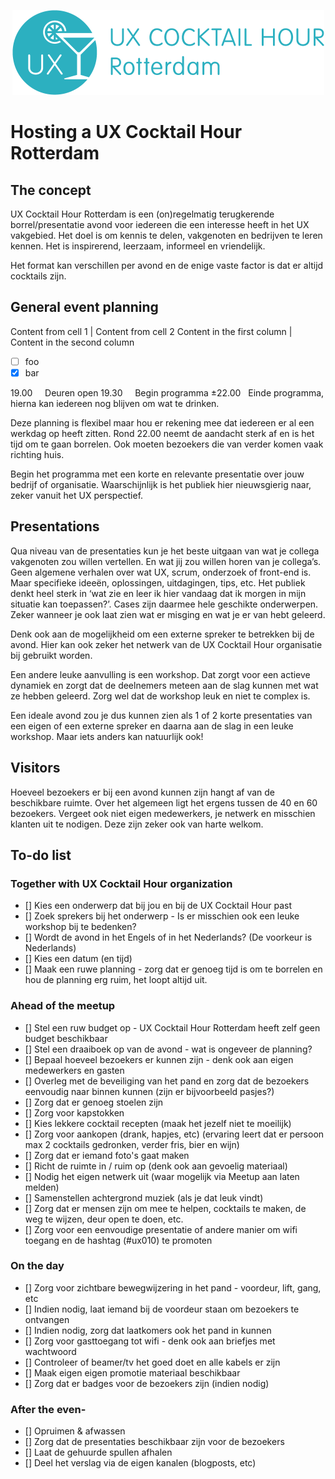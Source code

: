 <p align="center"><img src="/identity/ux_cocktail_hour_logo_text_v02.png" width=499 height=136 alt="UX Cocktail Hour Rotterdam logo"></p>

# Hosting a UX Cocktail Hour Rotterdam

## The concept
UX Cocktail Hour Rotterdam is een (on)regelmatig terugkerende borrel/presentatie avond voor iedereen die een interesse heeft in het UX vakgebied. Het doel is om kennis te delen, vakgenoten en bedrijven te leren kennen. Het is inspirerend, leerzaam, informeel en vriendelijk.

Het format kan verschillen per avond en de enige vaste factor is dat er altijd cocktails zijn.

## General event planning

Content from cell 1 | Content from cell 2
Content in the first column | Content in the second column

- [ ] foo
- [x] bar

19.00         Deuren open
19.30         Begin programma
±22.00     Einde programma, hierna kan iedereen nog blijven om wat te drinken.

Deze planning is flexibel maar hou er rekening mee dat iedereen er al een werkdag op heeft zitten. Rond 22.00 neemt de aandacht sterk af en is het tijd om te gaan borrelen. Ook moeten bezoekers die van verder komen vaak richting huis.

Begin het programma met een korte en relevante presentatie over jouw bedrijf of organisatie. Waarschijnlijk is het publiek hier nieuwsgierig naar, zeker vanuit het UX perspectief.

## Presentations
Qua niveau van de presentaties kun je het beste uitgaan van wat je collega vakgenoten zou willen vertellen. En wat jij zou willen horen van je collega’s. Geen algemene verhalen over wat UX, scrum, onderzoek of front-end is. Maar specifieke ideeën, oplossingen, uitdagingen, tips, etc.
Het publiek denkt heel sterk in ‘wat zie en leer ik hier vandaag dat ik morgen in mijn situatie kan toepassen?’. Cases zijn daarmee hele geschikte onderwerpen. Zeker wanneer je ook laat zien wat er misging en wat je er van hebt geleerd.

Denk ook aan de mogelijkheid om een externe spreker te betrekken bij de avond. Hier kan ook zeker het netwerk van de UX Cocktail Hour organisatie bij gebruikt worden.

Een andere leuke aanvulling is een workshop. Dat zorgt voor een actieve dynamiek en zorgt dat de deelnemers meteen aan de slag kunnen met wat ze hebben geleerd. Zorg wel dat de workshop leuk en niet te complex is.

Een ideale avond zou je dus kunnen zien als 1 of 2 korte presentaties van een eigen of een externe spreker en daarna aan de slag in een leuke workshop. Maar iets anders kan natuurlijk ook!

## Visitors
Hoeveel bezoekers er bij een avond kunnen zijn hangt af van de beschikbare ruimte. Over het algemeen ligt het ergens tussen de 40 en 60 bezoekers. Vergeet ook niet eigen medewerkers, je netwerk en misschien klanten uit te nodigen. Deze zijn zeker ook van harte welkom.

## To-do list

### Together with UX Cocktail Hour organization
- [] Kies een onderwerp dat bij jou en bij de UX Cocktail Hour past
- [] Zoek sprekers bij het onderwerp - Is er misschien ook een leuke workshop bij te bedenken?
- [] Wordt de avond in het Engels of in het Nederlands? (De voorkeur is Nederlands)
- [] Kies een datum (en tijd)
- [] Maak een ruwe planning - zorg dat er genoeg tijd is om te borrelen en hou de planning erg ruim, het loopt altijd uit.

### Ahead of the meetup
- [] Stel een ruw budget op - UX Cocktail Hour Rotterdam heeft zelf geen budget beschikbaar
- [] Stel een draaiboek op van de avond - wat is ongeveer de planning?
- [] Bepaal hoeveel bezoekers er kunnen zijn - denk ook aan eigen medewerkers en gasten
- [] Overleg met de beveiliging van het pand en zorg dat de bezoekers eenvoudig naar binnen kunnen (zijn er bijvoorbeeld pasjes?)
- [] Zorg dat er genoeg stoelen zijn
- [] Zorg voor kapstokken
- [] Kies lekkere cocktail recepten (maak het jezelf niet te moeilijk)
- [] Zorg voor aankopen (drank, hapjes, etc) (ervaring leert dat er persoon max 2 cocktails gedronken, verder fris, bier en wijn)
- [] Zorg dat er iemand foto's gaat maken
- [] Richt de ruimte in / ruim op (denk ook aan gevoelig materiaal)
- [] Nodig het eigen netwerk uit (waar mogelijk via Meetup aan laten melden)
- [] Samenstellen achtergrond muziek (als je dat leuk vindt)
- [] Zorg dat er mensen zijn om mee te helpen, cocktails te maken, de weg te wijzen, deur open te doen, etc.
- [] Zorg voor een eenvoudige presentatie of andere manier om wifi toegang en de hashtag (#ux010) te promoten

### On the day
- [] Zorg voor zichtbare bewegwijzering in het pand - voordeur, lift, gang, etc
- [] Indien nodig, laat iemand bij de voordeur staan om bezoekers te ontvangen
- [] Indien nodig, zorg dat laatkomers ook het pand in kunnen
- [] Zorg voor gasttoegang tot wifi - denk ook aan briefjes met wachtwoord
- [] Controleer of beamer/tv het goed doet en alle kabels er zijn
- [] Maak eigen eigen promotie materiaal beschikbaar
- [] Zorg dat er badges voor de bezoekers zijn (indien nodig)

### After the even-
- [] Opruimen & afwassen
- [] Zorg dat de presentaties beschikbaar zijn voor de bezoekers
- [] Laat de gehuurde spullen afhalen
- [] Deel het verslag via de eigen kanalen (blogposts, etc)

